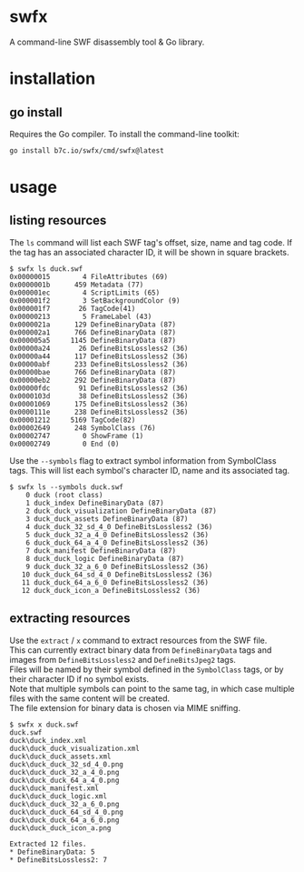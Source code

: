 # swfx

A command-line SWF disassembly tool & Go library.

# installation

## go install

Requires the Go compiler. To install the command-line toolkit:

```sh
go install b7c.io/swfx/cmd/swfx@latest
```

# usage

## listing resources

The `ls` command will list each SWF tag's offset, size, name and tag code. If the tag has an associated character ID, it will be shown in square brackets.

```
$ swfx ls duck.swf
0x00000015        4 FileAttributes (69)
0x0000001b      459 Metadata (77)
0x000001ec        4 ScriptLimits (65)
0x000001f2        3 SetBackgroundColor (9)
0x000001f7       26 TagCode(41)
0x00000213        5 FrameLabel (43)
0x0000021a      129 DefineBinaryData (87)
0x000002a1      766 DefineBinaryData (87)
0x000005a5     1145 DefineBinaryData (87)
0x00000a24       26 DefineBitsLossless2 (36)
0x00000a44      117 DefineBitsLossless2 (36)
0x00000abf      233 DefineBitsLossless2 (36)
0x00000bae      766 DefineBinaryData (87)
0x00000eb2      292 DefineBinaryData (87)
0x00000fdc       91 DefineBitsLossless2 (36)
0x0000103d       38 DefineBitsLossless2 (36)
0x00001069      175 DefineBitsLossless2 (36)
0x0000111e      238 DefineBitsLossless2 (36)
0x00001212     5169 TagCode(82)
0x00002649      248 SymbolClass (76)
0x00002747        0 ShowFrame (1)
0x00002749        0 End (0)
```

Use the `--symbols` flag to extract symbol information from SymbolClass tags. This will list each symbol's character ID, name and its associated tag.

```
$ swfx ls --symbols duck.swf
    0 duck (root class)
    1 duck_index DefineBinaryData (87)
    2 duck_duck_visualization DefineBinaryData (87)
    3 duck_duck_assets DefineBinaryData (87)
    4 duck_duck_32_sd_4_0 DefineBitsLossless2 (36)
    5 duck_duck_32_a_4_0 DefineBitsLossless2 (36)
    6 duck_duck_64_a_4_0 DefineBitsLossless2 (36)
    7 duck_manifest DefineBinaryData (87)
    8 duck_duck_logic DefineBinaryData (87)
    9 duck_duck_32_a_6_0 DefineBitsLossless2 (36)
   10 duck_duck_64_sd_4_0 DefineBitsLossless2 (36)
   11 duck_duck_64_a_6_0 DefineBitsLossless2 (36)
   12 duck_duck_icon_a DefineBitsLossless2 (36)
```

## extracting resources

Use the `extract` / `x` command to extract resources from the SWF file. \
This can currently extract binary data from `DefineBinaryData` tags and images from `DefineBitsLossless2` and `DefineBitsJpeg2` tags. \
Files will be named by their symbol defined in the `SymbolClass` tags, or by their character ID if no symbol exists. \
Note that multiple symbols can point to the same tag, in which case multiple files with the same content will be created. \
The file extension for binary data is chosen via MIME sniffing.

```
$ swfx x duck.swf
duck.swf
duck\duck_index.xml
duck\duck_duck_visualization.xml
duck\duck_duck_assets.xml
duck\duck_duck_32_sd_4_0.png
duck\duck_duck_32_a_4_0.png
duck\duck_duck_64_a_4_0.png
duck\duck_manifest.xml
duck\duck_duck_logic.xml
duck\duck_duck_32_a_6_0.png
duck\duck_duck_64_sd_4_0.png
duck\duck_duck_64_a_6_0.png
duck\duck_duck_icon_a.png

Extracted 12 files.
* DefineBinaryData: 5
* DefineBitsLossless2: 7
```